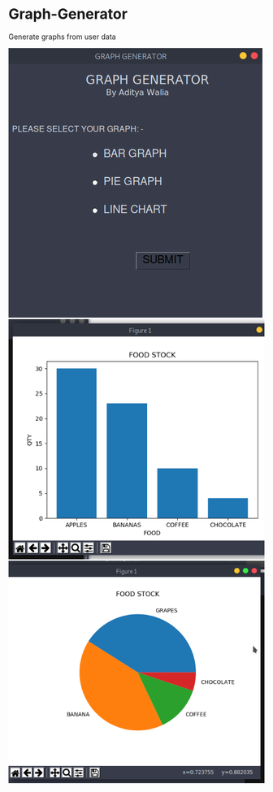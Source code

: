 # Graph-Generator
Generate graphs from user data



![](HOME.png)
![](BAR.png)
![](PIE.png)




















